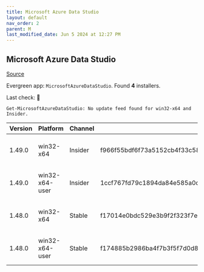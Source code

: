 ```yaml
---
title: Microsoft Azure Data Studio
layout: default
nav_order: 2
parent: M
last_modified_date: Jun 5 2024 at 12:27 PM
---
```


## Microsoft Azure Data Studio

[Source](https://docs.microsoft.com/en-us/sql/azure-data-studio/)

Evergreen app: `MicrosoftAzureDataStudio`. Found **4** installers.

Last check: 🔴
```
Get-MicrosoftAzureDataStudio: No update feed found for win32-x64 and Insider.
```

| Version | Platform       | Channel | Sha256                                                           | URI                                                                                                                                                                                                                                                                                    |
| ------- | -------------- | ------- | ---------------------------------------------------------------- | -------------------------------------------------------------------------------------------------------------------------------------------------------------------------------------------------------------------------------------------------------------------------------------- |
| 1.49.0  | win32-x64      | Insider | f966f55bdf6f73a5152cb4f33c580d157489c1f84deaae7e528b8a07d11d507a | [https://sqlopsbuilds.azureedge.net/insider/68bdada7125535743fb466d4a7471682b2cfbd16/azuredatastudio-windows-setup-1.49.0-insider.exe](https://sqlopsbuilds.azureedge.net/insider/68bdada7125535743fb466d4a7471682b2cfbd16/azuredatastudio-windows-setup-1.49.0-insider.exe)           |
| 1.49.0  | win32-x64-user | Insider | 1ccf767fd79c1894da84e585a0cd36ea0543007338c605a8ac4daabfc3c08605 | [https://sqlopsbuilds.azureedge.net/insider/68bdada7125535743fb466d4a7471682b2cfbd16/azuredatastudio-windows-user-setup-1.49.0-insider.exe](https://sqlopsbuilds.azureedge.net/insider/68bdada7125535743fb466d4a7471682b2cfbd16/azuredatastudio-windows-user-setup-1.49.0-insider.exe) |
| 1.48.0  | win32-x64      | Stable  | f17014e0bdc529e3b9f2f323f7e4ac827c2d68e18724dad7b7fb972562262161 | [https://sqlopsbuilds.azureedge.net/stable/4970733324ef8254b7c22a5dc55af7f8a1dea93f/azuredatastudio-windows-setup-1.48.0.exe](https://sqlopsbuilds.azureedge.net/stable/4970733324ef8254b7c22a5dc55af7f8a1dea93f/azuredatastudio-windows-setup-1.48.0.exe)                             |
| 1.48.0  | win32-x64-user | Stable  | f174885b2986ba4f7b3f5f7d0d8e9baaaec5745e1ce9e5e05dd88980c9d68b93 | [https://sqlopsbuilds.azureedge.net/stable/4970733324ef8254b7c22a5dc55af7f8a1dea93f/azuredatastudio-windows-user-setup-1.48.0.exe](https://sqlopsbuilds.azureedge.net/stable/4970733324ef8254b7c22a5dc55af7f8a1dea93f/azuredatastudio-windows-user-setup-1.48.0.exe)                   |
